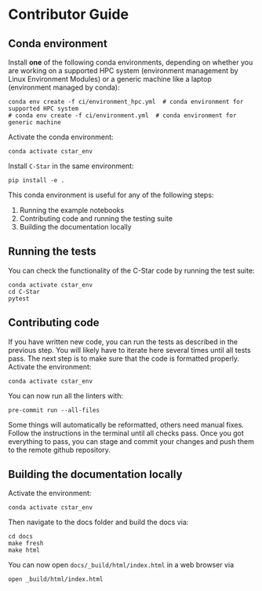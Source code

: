 # Contributor Guide

## Conda environment

Install **one** of the following conda environments, depending on whether you are working on a supported HPC system (environment management by Linux Environment Modules) or a generic machine like a laptop (environment managed by conda):

```
conda env create -f ci/environment_hpc.yml  # conda environment for supported HPC system
# conda env create -f ci/environment.yml  # conda environment for generic machine 
```

Activate the conda environment:
```
conda activate cstar_env
```

Install `C-Star` in the same environment:
```
pip install -e .
``` 

This conda environment is useful for any of the following steps:

1. Running the example notebooks
2. Contributing code and running the testing suite
3. Building the documentation locally


## Running the tests
You can check the functionality of the C-Star code by running the test suite:
```
conda activate cstar_env
cd C-Star
pytest
```

## Contributing code
If you have written new code, you can run the tests as described in the previous step. You will likely have to iterate here several times until all tests pass. The next step is to make sure that the code is formatted properly. Activate the environment:
```
conda activate cstar_env
```
You can now run all the linters with:
```
pre-commit run --all-files
```
Some things will automatically be reformatted, others need manual fixes. Follow the instructions in the terminal until all checks pass. Once you got everything to pass, you can stage and commit your changes and push them to the remote github repository.

## Building the documentation locally

Activate the environment:

```
conda activate cstar_env
```
Then navigate to the docs folder and build the docs via:
```
cd docs
make fresh
make html
```
You can now open `docs/_build/html/index.html` in a web browser via
```
open _build/html/index.html
```
